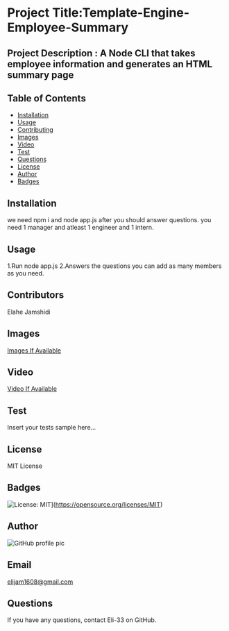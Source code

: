 
 
  # Project Title:Template-Engine-Employee-Summary

  ## Project Description : A Node CLI that takes employee information and generates an HTML summary page

  ## Table of Contents
  * [Installation](#installation)
  * [Usage](#usage)
  * [Contributing](#contributing)
  * [Images](#images)
  * [Video](#video)
  * [Test](#test)
  * [Questions](#questions)
  * [License](#license)
  * [Author](#Author)
  * [Badges](#badges)

  ## Installation
  we need npm i and node app.js after you should answer questions. you need 1 manager and atleast 1 engineer and 1 intern. 

  ## Usage
  1.Run node app.js 2.Answers the questions you can add as many members as you need.

  ## Contributors
   Elahe Jamshidi

  ## Images
  [Images If Available](https://photos.google.com/photo/AF1QipOKLrSf5bB-DXiPfccZFciTCmzuYMFOMeIqVq5D)
  
  ## Video
  [Video If Available](https://photos.google.com/album/AF1QipPo62Cyo4ptLvZ4otynxfIHEEiMGwgE-Fw9YQBr/photo/AF1QipNQVnsJrHmeNXraqyFvvRNJh87-KO_nQWvMzOT_)

  ## Test
  Insert your tests sample here...

  
  ## License
  MIT License

  ## Badges
  ![License: MIT](https://img.shields.io/badge/License-MIT-yellow.svg)](https://opensource.org/licenses/MIT)
  
  ## Author 
  ![GitHub profile pic](https://avatars1.githubusercontent.com/u/66298307?v=4)

  ## Email
  elijam1608@gmail.com

  ## Questions
  If you have any questions, contact Eli-33 on GitHub.

